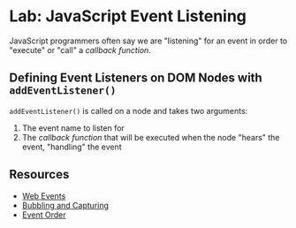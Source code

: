 # Lab: JavaScript Event Listening

JavaScript programmers often say we are "listening" for an event in order to "execute" or "call" a _callback function_.

## Defining Event Listeners on DOM Nodes with `addEventListener()`

`addEventListener()` is called on a node and takes two arguments:

1. The event name to listen for
2. The _callback function_ that will be executed when the node "hears" the event, "handling" the event

## Resources

- [Web Events](https://developer.mozilla.org/en-US/docs/Web/Events)
- [Bubbling and Capturing](http://stackoverflow.com/questions/4616694/what-is-event-bubbling-and-capturing)
- [Event Order](http://www.quirksmode.org/js/events_order.html)
